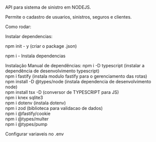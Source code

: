 API para sistema de sinistro em NODEJS. 

Permite o cadastro de usuarios, sinistros, seguros e clientes.

Como rodar:

Instalar dependencias: 

npm init - y (criar o package .json)

npm i - Instala dependencias

Instalação Manual de dependências: 
npm i -D typescript (instalar a dependência de desenvolvimento typescript)<br/>
npm i fastify (instala modulo fastify para o gerenciamento das rotas)<br/>
npm install -D @types/node (instala dependencia de desenvolvimento node)<br/>
npm install tsx -D (conversor de TYPESCRIPT para JS)<br/>
npm i knex sqlite3<br/>
npm i dotenv (instala dotenv)<br/>
npm i zod (biblioteca para validacao de dados)<br/>
npm i @fastify/cookie<br/>
npm i @types/multer<br/>
npm i @types/pump<br/>

Configurar variaveis no .env

